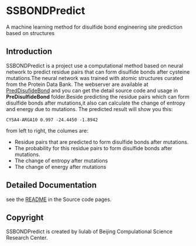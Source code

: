 # SSBONDPredict
A machine learning method for disulfide bond engineering site prediction based on structures
## Introduction
SSBONDPredict is a project use a computational method based on neural network to predict residue pairs that can form disulfide bonds after cysteine mutations.The neural network was trained with atomic structures curated from the Protein Data Bank. The webserver are available at [PredDisufideBond](http://liulab.csrc.ac.cn/ssbondpre) and you can get the detail source code and usage in **PreDisulfideBond** folder.Beside predicting the residue pairs which can form disulfide bonds after mutations,it also can calculate the change of entropy and energy due to mutations. 
The predicted result will show you this: 

```CYSA4-ARGA10 0.997 -24.4450 -1.8942```  

from left to right, the columes are:
* Residue pairs that are predicted to form disulfide bonds after mutations.  
* The probability for this residue pairs to form disulfide bonds after mutations.  
* The change of entropy after mutations  
* The change of energy after mutations  

## Detailed Documentation 
see the [README](https://github.com/LiuLab-CSRC/SSBONDPredict/tree/master/PreDisulfideBond) in the Source code pages.

## Copyright  
SSBONDPredict is created by liulab of Beijing Compulational Science Research Center.
